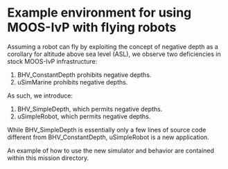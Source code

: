 # Example environment for using MOOS-IvP with flying robots

Assuming a robot can fly by exploiting the concept of negative depth
as a corollary for altitude above sea level (ASL), we observe two 
deficiencies in stock MOOS-IvP infrastructure:

1. BHV_ConstantDepth prohibits negative depths.
2. uSimMarine prohibits negative depths.

As such, we introduce:

1. BHV_SimpleDepth, which permits negative depths.
2. uSimpleRobot, which permits negative depths.

While BHV_SimpleDepth is essentially only a few lines of source code
different from BHV_ConstantDepth, uSimpleRobot is a new application.

An example of how to use the new simulator and behavior are contained
within this mission directory.
